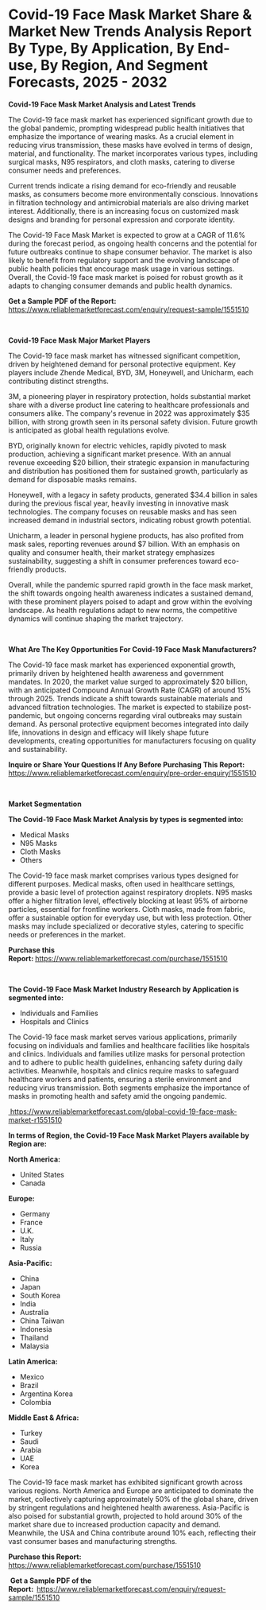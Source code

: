 <p><h1>Covid-19 Face Mask Market Share & Market New Trends Analysis Report By Type, By Application, By End-use, By Region, And Segment Forecasts, 2025 - 2032</h1></p><p><strong>Covid-19 Face Mask Market Analysis and Latest Trends</strong></p>
<p><p>The Covid-19 face mask market has experienced significant growth due to the global pandemic, prompting widespread public health initiatives that emphasize the importance of wearing masks. As a crucial element in reducing virus transmission, these masks have evolved in terms of design, material, and functionality. The market incorporates various types, including surgical masks, N95 respirators, and cloth masks, catering to diverse consumer needs and preferences. </p><p>Current trends indicate a rising demand for eco-friendly and reusable masks, as consumers become more environmentally conscious. Innovations in filtration technology and antimicrobial materials are also driving market interest. Additionally, there is an increasing focus on customized mask designs and branding for personal expression and corporate identity.</p><p>The Covid-19 Face Mask Market is expected to grow at a CAGR of 11.6% during the forecast period, as ongoing health concerns and the potential for future outbreaks continue to shape consumer behavior. The market is also likely to benefit from regulatory support and the evolving landscape of public health policies that encourage mask usage in various settings. Overall, the Covid-19 face mask market is poised for robust growth as it adapts to changing consumer demands and public health dynamics.</p></p>
<p><strong>Get a Sample PDF of the Report:&nbsp;</strong> <a href="https://www.reliablemarketforecast.com/enquiry/request-sample/1551510?utm_campaign=3218&utm_medium=2&utm_source=Github&utm_content=ia&utm_term=15042025&utm_id=covid-19-face-mask">https://www.reliablemarketforecast.com/enquiry/request-sample/1551510</a></p>
<p>&nbsp;</p>
<p><strong>Covid-19 Face Mask Major Market Players</strong></p>
<p><p>The Covid-19 face mask market has witnessed significant competition, driven by heightened demand for personal protective equipment. Key players include Zhende Medical, BYD, 3M, Honeywell, and Unicharm, each contributing distinct strengths.</p><p>3M, a pioneering player in respiratory protection, holds substantial market share with a diverse product line catering to healthcare professionals and consumers alike. The company's revenue in 2022 was approximately $35 billion, with strong growth seen in its personal safety division. Future growth is anticipated as global health regulations evolve.</p><p>BYD, originally known for electric vehicles, rapidly pivoted to mask production, achieving a significant market presence. With an annual revenue exceeding $20 billion, their strategic expansion in manufacturing and distribution has positioned them for sustained growth, particularly as demand for disposable masks remains.</p><p>Honeywell, with a legacy in safety products, generated $34.4 billion in sales during the previous fiscal year, heavily investing in innovative mask technologies. The company focuses on reusable masks and has seen increased demand in industrial sectors, indicating robust growth potential.</p><p>Unicharm, a leader in personal hygiene products, has also profited from mask sales, reporting revenues around $7 billion. With an emphasis on quality and consumer health, their market strategy emphasizes sustainability, suggesting a shift in consumer preferences toward eco-friendly products.</p><p>Overall, while the pandemic spurred rapid growth in the face mask market, the shift towards ongoing health awareness indicates a sustained demand, with these prominent players poised to adapt and grow within the evolving landscape. As health regulations adapt to new norms, the competitive dynamics will continue shaping the market trajectory.</p></p>
<p>&nbsp;</p>
<p><strong>What Are The Key Opportunities For Covid-19 Face Mask Manufacturers?</strong></p>
<p><p>The Covid-19 face mask market has experienced exponential growth, primarily driven by heightened health awareness and government mandates. In 2020, the market value surged to approximately $20 billion, with an anticipated Compound Annual Growth Rate (CAGR) of around 15% through 2025. Trends indicate a shift towards sustainable materials and advanced filtration technologies. The market is expected to stabilize post-pandemic, but ongoing concerns regarding viral outbreaks may sustain demand. As personal protective equipment becomes integrated into daily life, innovations in design and efficacy will likely shape future developments, creating opportunities for manufacturers focusing on quality and sustainability.</p></p>
<p><strong>Inquire or Share Your Questions If Any Before Purchasing This Report:</strong> <a href="https://www.reliablemarketforecast.com/enquiry/pre-order-enquiry/1551510?utm_campaign=3218&utm_medium=2&utm_source=Github&utm_content=ia&utm_term=15042025&utm_id=covid-19-face-mask">https://www.reliablemarketforecast.com/enquiry/pre-order-enquiry/1551510</a></p>
<p>&nbsp;</p>
<p><strong>Market Segmentation</strong></p>
<p><strong>The Covid-19 Face Mask Market Analysis by types is segmented into:</strong></p>
<p><ul><li>Medical Masks</li><li>N95 Masks</li><li>Cloth Masks</li><li>Others</li></ul></p>
<p><p>The Covid-19 face mask market comprises various types designed for different purposes. Medical masks, often used in healthcare settings, provide a basic level of protection against respiratory droplets. N95 masks offer a higher filtration level, effectively blocking at least 95% of airborne particles, essential for frontline workers. Cloth masks, made from fabric, offer a sustainable option for everyday use, but with less protection. Other masks may include specialized or decorative styles, catering to specific needs or preferences in the market.</p></p>
<p><strong>Purchase this Report:&nbsp;</strong><a href="https://www.reliablemarketforecast.com/purchase/1551510?utm_campaign=3218&utm_medium=2&utm_source=Github&utm_content=ia&utm_term=15042025&utm_id=covid-19-face-mask">https://www.reliablemarketforecast.com/purchase/1551510</a></p>
<p>&nbsp;</p>
<p><strong>The Covid-19 Face Mask Market Industry Research by Application is segmented into:</strong></p>
<p><ul><li>Individuals and Families</li><li>Hospitals and Clinics</li></ul></p>
<p><p>The Covid-19 face mask market serves various applications, primarily focusing on individuals and families and healthcare facilities like hospitals and clinics. Individuals and families utilize masks for personal protection and to adhere to public health guidelines, enhancing safety during daily activities. Meanwhile, hospitals and clinics require masks to safeguard healthcare workers and patients, ensuring a sterile environment and reducing virus transmission. Both segments emphasize the importance of masks in promoting health and safety amid the ongoing pandemic.</p></p>
<p><a href="https://www.reliablemarketforecast.com/global-covid-19-face-mask-market-r1551510?utm_campaign=3218&utm_medium=2&utm_source=Github&utm_content=ia&utm_term=15042025&utm_id=covid-19-face-mask">&nbsp;https://www.reliablemarketforecast.com/global-covid-19-face-mask-market-r1551510</a></p>
<p><strong>In terms of Region, the Covid-19 Face Mask Market Players available by Region are:</strong></p>
<p>
    <p> <strong> North America: </strong>
        <ul>
            <li>United States</li>
            <li>Canada</li>
        </ul>
        </p> 
    <p> <strong> Europe: </strong>
        <ul>
            <li>Germany</li>
            <li>France</li>
            <li>U.K.</li>
            <li>Italy</li>
            <li>Russia</li>
        </ul>
        </p> 
    <p> <strong> Asia-Pacific: </strong>
        <ul>
            <li>China</li>
            <li>Japan</li>
            <li>South Korea</li>
            <li>India</li>
            <li>Australia</li>
            <li>China Taiwan</li>
            <li>Indonesia</li>
            <li>Thailand</li>
            <li>Malaysia</li>
        </ul>
        </p> 
    <p> <strong> Latin America: </strong>
        <ul>
            <li>Mexico</li>
            <li>Brazil</li>
            <li>Argentina Korea</li>
            <li>Colombia</li>
        </ul>
        </p> 
    <p> <strong> Middle East & Africa: </strong>
        <ul>
            <li>Turkey</li>
            <li>Saudi</li>
            <li>Arabia</li>
            <li>UAE</li>
            <li>Korea</li>
        </ul>
    </p>
    </p>
<p><p>The Covid-19 face mask market has exhibited significant growth across various regions. North America and Europe are anticipated to dominate the market, collectively capturing approximately 50% of the global share, driven by stringent regulations and heightened health awareness. Asia-Pacific is also poised for substantial growth, projected to hold around 30% of the market share due to increased production capacity and demand. Meanwhile, the USA and China contribute around 10% each, reflecting their vast consumer bases and manufacturing strengths.</p></p>
<p><strong>Purchase this Report: </strong><a href="https://www.reliablemarketforecast.com/purchase/1551510?utm_campaign=3218&utm_medium=2&utm_source=Github&utm_content=ia&utm_term=15042025&utm_id=covid-19-face-mask">https://www.reliablemarketforecast.com/purchase/1551510</a></p>
<p>&nbsp;<strong>Get a Sample PDF of the Report:&nbsp;&nbsp;</strong><a href="https://www.reliablemarketforecast.com/enquiry/request-sample/1551510?utm_campaign=3218&utm_medium=2&utm_source=Github&utm_content=ia&utm_term=15042025&utm_id=covid-19-face-mask">https://www.reliablemarketforecast.com/enquiry/request-sample/1551510</a></p>
<p><strong></strong></p>
<p><p></p><p></p><p></p></p>